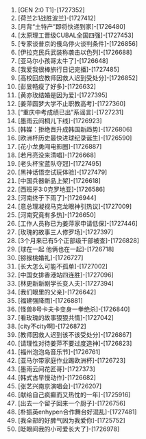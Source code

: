 
1. [GEN 2:0 T1]-[1727352]
1. [荷兰2:1战胜波兰]-[1727412]
1. [月背“土特产”即将快递到家]-[1726480]
1. [太原理工晋级CUBAL全国四强]-[1727453]
1. [专家谈普京的俄乌停火谈判条件]-[1726856]
1. [伊拉克民兵武装称袭击以色列]-[1726688]
1. [亚马尔小孩哥太牛了]-[1726648]
1. [我爱我很棒旅行日记完播]-[1727485]
1. [高校回应教师因救人迟到受处分]-[1726852]
1. [彭昱畅瘦了好多]-[1726632]
1. [黄亦玫结婚是因为爱]-[1727395]
1. [姜萍圆梦大学不止职教高考]-[1727360]
1. [“重庆中考成绩已出”系谣言]-[1727231]
1. [墨雨云间桐儿下线]-[1726923]
1. [韩媒：拒绝晋升成韩国新趋势]-[1726806]
1. [欧洲杯历史最快进球纪录诞生]-[1726590]
1. [花小龙勇闯电影圈]-[1726887]
1. [若月亮没来清唱]-[1726668]
1. [老头杯宝蓝队夺冠]-[1727495]
1. [黑神话悟空试玩体验]-[1727479]
1. [中国兵器新品上架]-[1726618]
1. [西班牙3:0克罗地亚]-[1726586]
1. [河南终于下雨了]-[1726944]
1. [意总理凝视马克龙眼神引热议]-[1727009]
1. [河南究竟有多热]-[1726650]
1. [工作人员称已为姜萍家申请低保]-[1727446]
1. [玫瑰的故事三人修罗场]-[1727397]
1. [3个月来已有5个正部级干部被查]-[1726828]
1. [球在一起 他俩也在一起]-[1726718]
1. [猕猴桃婚礼]-[1726727]
1. [长大怎么可能不孤单]-[1727002]
1. [中国女排香港站四连胜]-[1727096]
1. [林更新新剧学长变人夫]-[1727394]
1. [我们眼里的父亲]-[1726642]
1. [福建强降雨]-[1726881]
1. [怪兽8号卡夫卡变身一拳绝杀]-[1726840]
1. [看玫瑰的故事狠狠共情]-[1727042]
1. [city不city啊]-[1726872]
1. [教师因救人迟到该不该受处分]-[1726867]
1. [请理性对待姜萍不要过度造神]-[1726823]
1. [福州泡泡岛音乐节]-[1726761]
1. [亚马尔带家庭作业踢欧洲杯]-[1726723]
1. [墨雨云间花匠哥]-[1727373]
1. [韩式古早慢动作]-[1726682]
1. [张艺兴南京演唱会]-[1726207]
1. [献给自己疯癫而又热忱的一年]-[1725916]
1. [出去一个留子回来一个厨子]-[1726756]
1. [朴振英enhypen合作舞台好混乱]-[1727481]
1. [我全部的好脾气因为我爱你]-[1725752]
1. [眨眼间我的小可爱长大了]-[1726978]